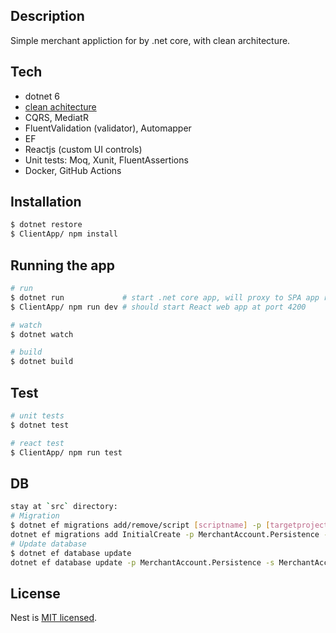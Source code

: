 ## Description

Simple merchant appliction for by .net core, with clean architecture.

## Tech

-   dotnet 6
-   [clean achitecture](https://medium.com/dotnet-hub/clean-architecture-with-dotnet-and-dotnet-core-aspnetcore-overview-introduction-getting-started-ec922e53bb97)
-   CQRS, MediatR
-   FluentValidation (validator), Automapper
-   EF
-   Reactjs (custom UI controls)
-   Unit tests: Moq, Xunit, FluentAssertions
-   Docker, GitHub Actions

## Installation

```bash
$ dotnet restore
$ ClientApp/ npm install
```

## Running the app

```bash
# run
$ dotnet run             # start .net core app, will proxy to SPA app running at port 4200.
$ ClientApp/ npm run dev # should start React web app at port 4200

# watch
$ dotnet watch

# build
$ dotnet build
```

## Test

```bash
# unit tests
$ dotnet test

# react test
$ ClientApp/ npm run test
```

## DB

```bash
stay at `src` directory:
# Migration
$ dotnet ef migrations add/remove/script [scriptname] -p [targetproject] -s [sourceproject] -o Migrations
dotnet ef migrations add InitialCreate -p MerchantAccount.Persistence -s MerchantAccount.Web -o Migrations
# Update database
$ dotnet ef database update
dotnet ef database update -p MerchantAccount.Persistence -s MerchantAccount.Web --context ApplicationDBContext
```

## License

Nest is [MIT licensed](LICENSE).
